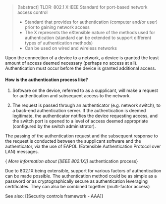 
>[!abstract] TLDR: 802.1 X:IEEE Standard for port-based network access control
>- Standard that provides for authentication (computer and/or user) prior to gaining network access
>- The X represents the eXtensible nature of the methods used for authentication (standard can be extended to support different types of authentication methods)
>- Can be used on wired and wireless networks

Upon the connection of a device to a network, a device is granted the least amount of access deemed necessary (perhaps no access at all). Authentication must occur before the device is granted additional access.
#### How is the authentication process like?
1. Software on the device, referred to as a supplicant, will make a request for authentication and subsequent access to the network. 

2. The request is passed through an authenticator (e.g. network switch), to a back-end authentication server. If the authentication is deemed legitimate, the authenticator notifies the device requesting access, and the switch port is opened to a level of access deemed appropriate (configured by the switch administrator). 

The passing of the authentication request and the subsequent response to the request is conducted between the supplicant software and the authenticator, via the use of EAPOL (Extensible Authentication Protocol over LAN) messages.

{ _More information about [[IEEE 802.1X]]_ authentication process}

Due to 802.1X being extensible, support for various factors of authentication can be made possible. The authentication method could be as simple as a password or as cryptographically secure as authentication leveraging certificates. They can also be combined together (multi-factor access)

See also: [[Security controls framework - AAA]]

